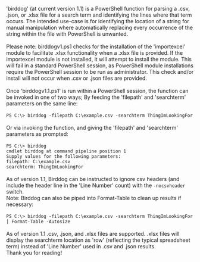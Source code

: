 'birddog' (at current version 1.1) is a PowerShell function for parsing a .csv, .json, or .xlsx file for a search term and 
identifying the lines where that term occurs.  The intended use-case is for identifying the location of a string for manual
manipulation where automatically replacing every occurrence of the string within the file with PowerShell is 
unwanted.\
\
Please note: birddogv1.ps1 checks for the installation of the 'importexcel' module to facilitate .xlsx functionality when a .xlsx file is provided.  If the importexcel module is not installed, it will attempt to install the module.  This will fail in a standard PowerShell session, as PowerShell module installations require the PowerShell session to be run as administrator.  This check and/or install will not occur when .csv or .json files are provided.\
\
Once 'birddogv1.1.ps1' is run within a PowerShell session, the function can be invoked in one of two ways;  By
feeding the 'filepath' and 'searchterm' parameters on the same line:\
\
``` PS C:\> birddog -filepath C:\example.csv -searchterm ThingImLookingFor ``` \
\
Or via invoking the function, and giving the 'filepath' and 'searchterm' parameters as prompted:\
\
``` PS C:\> birddog ``` \
``` cmdlet birddog at command pipeline position 1 ``` \
``` Supply values for the following parameters: ``` \
``` filepath: C:\example.csv ``` \
``` searchterm: ThingImLookingFor ``` \
\
As of version 1.1, Birddog can be instructed to ignore csv headers (and include the header line in the 'Line Number' count) with the ```-nocsvheader``` switch.\
Note: Birddog can also be piped into Format-Table to clean up results if necessary:\
\
``` PS C:\> birddog -filepath C:\example.csv -searchterm ThingImLookingFor | Format-Table -Autosize ``` \
\
As of version 1.1 .csv, .json, and .xlsx files are supported.  .xlsx files will display the searchterm location as 'row' (reflecting the typical spreadsheet term) instead of 'Line Number' used in .csv and .json results.\
Thank you for reading!

